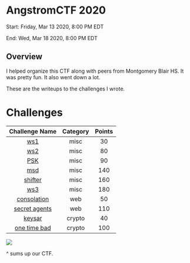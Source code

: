 # AngstromCTF 2020
Start: Friday, Mar 13 2020, 8:00 PM EDT

End: Wed, Mar 18 2020, 8:00 PM EDT

## Overview
I helped organize this CTF along with peers from Montgomery Blair HS. It was pretty fun. It also went down a lot.

These are the writeups to the challenges I wrote.

# Challenges
| Challenge Name | Category | Points |
|:-:|:-:|:-:|
|[ws1](misc/ws1.md)|misc|30|
|[ws2](misc/ws2.md)|misc|80|
|[PSK](misc/PSK.md)|misc|90|
|[msd](misc/msd.md)|misc|140|
|[shifter](misc/shifter.md)|misc|160|
|[ws3](misc/ws3.md)|misc|180|
|[consolation](web/consolation.md)|web|50|
|[secret agents](web/secret-agents.md)|web|110|
|[keysar](crypto/keysar.md)|crypto|40|
|[one time bad](crypto/one-time-bad.md)|crypto|100|





![](https://i.imgur.com/Y5m6VDV.png)

^ sums up our CTF.
